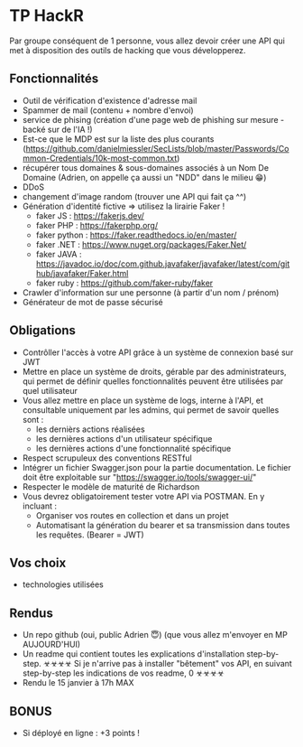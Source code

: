 # TP HackR

Par groupe conséquent de 1 personne, vous allez devoir créer une API qui met à disposition des outils de hacking que vous développerez.

## Fonctionnalités

- Outil de vérification d'existence d'adresse mail
- Spammer de mail (contenu + nombre d'envoi)
- service de phising (création d'une page web de phishing sur mesure - backé sur de l'IA !)
- Est-ce que le MDP est sur la liste des plus courants (https://github.com/danielmiessler/SecLists/blob/master/Passwords/Common-Credentials/10k-most-common.txt)
- récupérer tous domaines & sous-domaines associés à un Nom De Domaine (Adrien, on appelle ça aussi un "NDD" dans le milieu 😁)
- DDoS
- changement d'image random (trouver une API qui fait ça ^^)
- Génération d'identité fictive => utilisez la lirairie Faker !
  - faker JS : https://fakerjs.dev/
  - faker PHP : https://fakerphp.org/
  - faker python : https://faker.readthedocs.io/en/master/
  - faker .NET : https://www.nuget.org/packages/Faker.Net/
  - faker JAVA : https://javadoc.io/doc/com.github.javafaker/javafaker/latest/com/github/javafaker/Faker.html
  - faker ruby : https://github.com/faker-ruby/faker
- Crawler d'information sur une personne (à partir d'un nom / prénom)
- Générateur de mot de passe sécurisé

## Obligations

- Contrôller l'accès à votre API grâce à un système de connexion basé sur JWT
- Mettre en place un système de droits, gérable par des administrateurs, qui permet de définir quelles fonctionnalités peuvent être utilisées par quel utilisateur
- Vous allez mettre en place un système de logs, interne à l'API, et consultable uniquement par les admins, qui permet de savoir quelles sont :
  - les dernièrs actions réalisées
  - les dernières actions d'un utilisateur spécifique
  - les dernières actions d'une fonctionnalité spécifique
- Respect scrupuleux des conventions RESTful
- Intégrer un fichier Swagger.json pour la partie documentation. Le fichier doit être exploitable sur "https://swagger.io/tools/swagger-ui/"
- Respecter le modèle de maturité de Richardson
- Vous devrez obligatoirement tester votre API via POSTMAN. En y incluant :
  - Organiser vos routes en collection et dans un projet
  - Automatisant la génération du bearer et sa transmission dans toutes les requêtes. (Bearer = JWT)
 
## Vos choix 

- technologies utilisées

## Rendus

- Un repo github (oui, public Adrien 😇) (que vous allez m'envoyer en MP AUJOURD'HUI)
- Un readme qui contient toutes les explications d'installation step-by-step. ☣☣☣☣ Si je n'arrive pas à installer "bêtement" vos API, en suivant step-by-step les indications de vos readme, 0 ☣☣☣☣
- Rendu le 15 janvier à 17h MAX

## BONUS

- Si déployé en ligne : +3 points !
